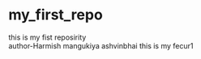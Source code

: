 # my_first_repo
this is my fist reposirity
<br>
author-Harmish mangukiya ashvinbhai
this is my fecur1
